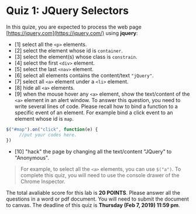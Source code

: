 # Quiz 1: JQuery Selectors

In this quize, you are expected to process the web page  [https://jquery.com](https://jquery.com/) using **jquery**:

* [1] select all the `<p>` elements.
* [2] select the element whose id is `container`.
* [3] select  the element(s) whose class is `constrain`.
* [4] select the first `<div>` element.
* [5] select the last `<nav>` element.
* [6] select  all elements contains the content/text `"jQuery"`.
* [7] select  all `<a>` element under a `<li>` element.
* [8] hide all `<a>` elements.
* [9] when the mouse hover any `<a>` element, show the text/content of the `<a>` element in an alert window. To answer this question, you need to write several lines of code. Please recall how to bind a function to a specific event of an element. For example bind a click event to an element whose id is `map`.
```JavaScript
$("#map").on("click", function(e) {
     //put your codes here.
})
```
* [10] "hack" the page by changing all the text/content "JQuery" to "Anonymous".

>  For example, to select all the `<a>` elements, you can use `$("a")`. To complete this quiz, you will need to use the console drawer of the Chrome Inspector.

The total avaliable score for this lab is **20 POINTS**. Please answer all the questions in a word or pdf document. You will need to submit the document to canvas. The deadline of this quiz is **Thursday (Feb 7, 2019) 11:59 pm**.
